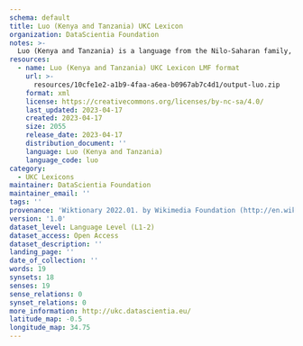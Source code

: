 ```yaml
---
schema: default
title: Luo (Kenya and Tanzania) UKC Lexicon
organization: DataScientia Foundation
notes: >-
  Luo (Kenya and Tanzania) is a language from the Nilo-Saharan family, spoken in Africa. The UKC Lexicon of Luo (Kenya and Tanzania) is represented as a lexico-semantic network. It consists of words, word senses, synsets, as well as sense-level and synset-level relationships.
resources:
  - name: Luo (Kenya and Tanzania) UKC Lexicon LMF format
    url: >-
      resources/10cfe1e2-a1b9-4faa-a6ea-b0967ab7c4d1/output-luo.zip
    format: xml
    license: https://creativecommons.org/licenses/by-nc-sa/4.0/
    last_updated: 2023-04-17
    created: 2023-04-17
    size: 2055
    release_date: 2023-04-17
    distribution_document: ''
    language: Luo (Kenya and Tanzania)
    language_code: luo
category:
  - UKC Lexicons
maintainer: DataScientia Foundation
maintainer_email: ''
tags: ''
provenance: 'Wiktionary 2022.01. by Wikimedia Foundation (http://en.wiktionary.org); CogNet 2.1 by Khuyagbaatar Batsuren, National University of Mongolia (http://cognet.ukc.disi.unitn.it); Princeton WordNet 2.1 by Princeton University (https://wordnet.princeton.edu)'
version: '1.0'
dataset_level: Language Level (L1-2)
dataset_access: Open Access
dataset_description: ''
landing_page: ''
date_of_collection: ''
words: 19
synsets: 18
senses: 19
sense_relations: 0
synset_relations: 0
more_information: http://ukc.datascientia.eu/
latitude_map: -0.5
longitude_map: 34.75
---
```

